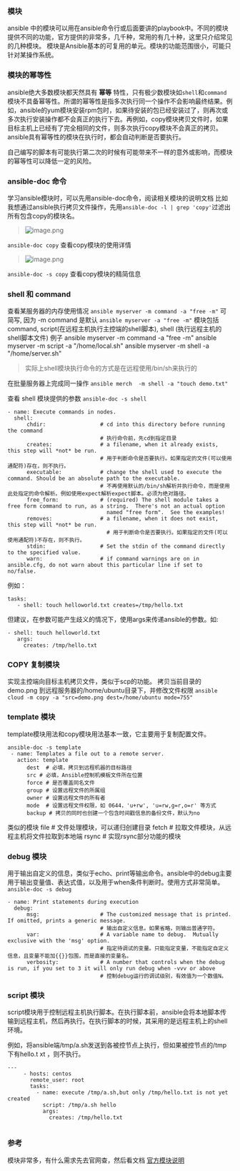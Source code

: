 ### 模块
ansible 中的模块可以用在ansible命令行或后面要讲的playbook中。不同的模块提供不同的功能，官方提供的非常多，几千种，常用的有几十种，这里只介绍常见的几种模块。
模块是Ansible基本的可复用的单元。模块的功能范围很小，可能只针对某操作系统。

### 模块的幂等性
ansible绝大多数模块都天然具有 **幂等** 特性，只有极少数模块如`shell`和`command`模块不具备幂等性。所谓的幂等性是指多次执行同一个操作不会影响最终结果。例如，ansible的yum模块安装rpm包时，如果待安装的包已经安装过了，则再次或多次执行安装操作都不会真正的执行下去。再例如，copy模块拷贝文件时，如果目标主机上已经有了完全相同的文件，则多次执行copy模块不会真正的拷贝。ansible具有幂等性的模块在执行时，都会自动判断是否要执行。

自己编写的脚本有可能执行第二次的时候有可能带来不一样的意外或影响，而模块的幂等性可以降低一定的风险。

### ansible-doc 命令
学习ansible模块时，可以先用ansible-doc命令，阅读相关模块的说明文档
比如我想通过ansible执行拷贝文件操作，先用`ansible-doc -l | grep 'copy'`过滤出所有包含copy的模块名。

> ![image.png](https://upload-images.jianshu.io/upload_images/71414-543f9d30fefcc6f0.png?imageMogr2/auto-orient/strip%7CimageView2/2/w/1240)

`ansible-doc copy` 查看copy模块的使用详情
> ![image.png](https://upload-images.jianshu.io/upload_images/71414-0de2d6d2b6002cb9.png?imageMogr2/auto-orient/strip%7CimageView2/2/w/1240)

`ansible-doc -s copy` 查看copy模块的精简信息

### shell 和 command

查看某服务器的内存使用情况
`ansible myserver -m command -a "free -m"`
可简写, 因为 -m command 是默认
`ansible myserver -a "free -m"`
模块包括 command, script(在远程主机执行主控端的shell脚本), shell (执行远程主机的shell脚本文件)
例子
ansible myserver -m command -a "free -m"
ansible myserver -m script -a "/home/local.sh"
ansible myserver -m shell -a "/home/server.sh"

> 实际上shell模块执行命令的方式是在远程使用/bin/sh来执行的

在批量服务器上完成同一操作
`ansible merch  -m shell -a "touch demo.txt"`

查看 shell 模块提供的参数
`ansible-doc -s shell`
```
- name: Execute commands in nodes.
  shell:
      chdir:                 # cd into this directory before running the command 
                             # 执行命令前，先cd到指定目录
      creates:               # a filename, when it already exists, this step will *not* be run. 
                             # 用于判断命令是否要执行。如果指定的文件(可以使用通配符)存在，则不执行。
      executable:            # change the shell used to execute the command. Should be an absolute path to the executable.
                             # 不再使用默认的/bin/sh解析并执行命令，而是使用此处指定的命令解析。例如使用expect解析expect脚本。必须为绝对路径。
      free_form:             # (required) The shell module takes a free form command to run, as a string.  There's not an actual option
                               named "free form".  See the examples!
      removes:               # a filename, when it does not exist, this step will *not* be run. 
                               # 用于判断命令是否要执行。如果指定的文件(可以使用通配符)不存在，则不执行。
      stdin:                 # Set the stdin of the command directly to the specified value.
      warn:                  # if command warnings are on in ansible.cfg, do not warn about this particular line if set to no/false.
```
例如：
```
tasks:
   - shell: touch helloworld.txt creates=/tmp/hello.txt
```
但建议，在参数可能产生歧义的情况下，使用args来传递ansible的参数。如:
```
- shell: touch helloworld.txt
   args:
     creates: /tmp/hello.txt
```

### COPY 复制模块
实现主控端向目标主机拷贝文件，类似于scp的功能。
拷贝当前目录的 demo.png 到远程服务器的/home/ubuntu目录下，并修改文件权限
`ansible cloud -m copy -a "src=demo.png dest=/home/ubuntu mode=755"`

### template 模块
template模块用法和copy模块用法基本一致，它主要用于复制配置文件。

```
ansible-doc -s template
 - name: Templates a file out to a remote server.
   action: template
      dest  # 必填，拷贝到远程机器的目标路径
      src # 必填，Ansible控制机模板文件所在位置
      force # 是否覆盖同名文件
      group # 设置远程文件的所属组
      owner # 设置远程文件的所有者
      mode  # 设置远程文件权限，如 0644，'u+rw', 'u=rw,g=r,o=r' 等方式
      backup # 拷贝的同时也创建一个包含时间戳信息的备份文件，默认为no
```

类似的模块
file # 文件处理模块，可以递归创建目录
fetch # 拉取文件模块，从远程主机将文件拉取到本地端
rsync # 实现rsync部分功能的模块

### debug 模块
用于输出自定义的信息，类似于echo、print等输出命令。ansible中的debug主要用于输出变量值、表达式值，以及用于when条件判断时。使用方式非常简单。
`ansible-doc -s debug`
```
- name: Print statements during execution
  debug:
      msg:                   # The customized message that is printed. If omitted, prints a generic message.
                             # 输出自定义信息。如果省略，则输出普通字符。
      var:                   # A variable name to debug.  Mutually exclusive with the 'msg' option.
                             # 指定待调试的变量。只能指定变量，不能指定自定义信息，且变量不能加{{}}包围，而是直接的变量名。
      verbosity:             # A number that controls when the debug is run, if you set to 3 it will only run debug when -vvv or above
                             # 控制debug运行的调试级别，有效值为一个数值N。
```

### script 模块
script模块用于控制远程主机执行脚本。在执行脚本前，ansible会将本地脚本传输到远程主机，然后再执行。在执行脚本的时候，其采用的是远程主机上的shell环境。

例如，将ansible端/tmp/a.sh发送到各被控节点上执行，但如果被控节点的/tmp下有hello.t xt ，则不执行。

```
---
     - hosts: centos
       remote_user: root
       tasks:
         - name: execute /tmp/a.sh,but only /tmp/hello.txt is not yet created
           script: /tmp/a.sh hello
           args:
             creates: /tmp/hello.txt
 
```


### 参考
模块非常多，有什么需求先去官网查，然后看文档
[官方模块说明](https://docs.ansible.com/ansible/latest/modules/modules_by_category.html)
